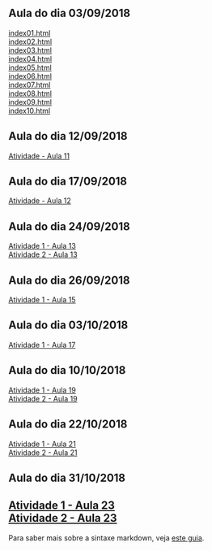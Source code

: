 ## Aula do dia 03/09/2018

[index01.html](basic/index01.html)<br>
[index02.html](basic/index02.html)<br>
[index03.html](basic/index03.html)<br>
[index04.html](basic/index04.html)<br>
[index05.html](basic/index05.html)<br>
[index06.html](basic/index06.html)<br>
[index07.html](basic/index07.html)<br>
[index08.html](basic/index08.html)<br>
[index09.html](basic/index09.html)<br>
[index10.html](basic/index10.html)<br>

## Aula do dia 12/09/2018

[Atividade - Aula 11](aula_11/atividade_aula_11.html)<br>

## Aula do dia 17/09/2018

[Atividade - Aula 12](aula_12/atividade_aula_12.html)<br>

## Aula do dia 24/09/2018

[Atividade 1 - Aula 13](aula_13/acoes.html)<br>
[Atividade 2 - Aula 13](aula_13/movies_d3_dc.html)<br>

## Aula do dia 26/09/2018

[Atividade 1 - Aula 15](aula_15_e_17_(d3_crossfilter_2)/earthquakes.html)<br>

## Aula do dia 03/10/2018
[Atividade 1 - Aula 17](aula_15_e_17_(d3_crossfilter_2)/chicago.html)

## Aula do dia 10/10/2018
[Atividade 1  - Aula 19](aula_19_(d3_networks_trees)/songs.html)<br>
[Atividade 2 - Aula 19](aula_19_(d3_networks_trees)/.html)<br>

## Aula do dia 22/10/2018
[Atividade 1 - Aula 21](aula_21_(color-d3)/usa.html)<br>
[Atividade 2 - Aula 21](aula_21_(color-d3)/crimes.html)<br>

## Aula do dia 31/10/2018
[Atividade 1 - Aula 23](aula_23(d3_interactive)/usa.html)<br>
[Atividade 2 - Aula 23](aula_23(d3_interactive)/earthquakes.html)<br>
---

Para saber mais sobre a sintaxe markdown, veja [este guia](https://guides.github.com/features/mastering-markdown/).
